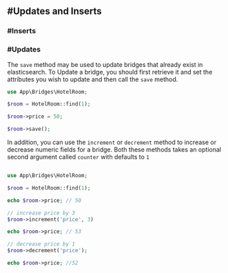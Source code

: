 ## #Updates and Inserts

### #Inserts

### #Updates

The `save` method may be used to update bridges that already exist in elasticsearch. 
To Update a bridge, you should first retrieve it and set the attributes you wish to update and then call the `save`
method. 

```php
use App\Bridges\HotelRoom;

$room = HotelRoom::find(1);

$room->price = 50;

$room->save();

```

In addition, you can use the `increment` or `decrement` method to increase or decrease numeric fields for a bridge. 
Both these methods takes an optional second argument called `counter` with defaults to `1`

```php

use App\Bridges\HotelRoom;

$room = HotelRoom::find(1);

echo $room->price; // 50

// increase price by 3
$room->increment('price', 3)

echo $room->price; // 53

// decrease price by 1
$room->decrement('price');

echo $room->price; //52
```
